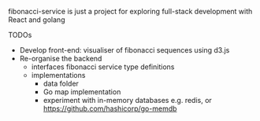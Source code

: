 fibonacci-service
is just a project for exploring full-stack development with React and golang

TODOs

- Develop front-end: visualiser of fibonacci sequences using d3.js
- Re-organise the backend
  - interfaces
    fibonacci service type definitions
  - implementations
    - data folder
    - Go map implementation
    - experiment with in-memory databases e.g. redis, or https://github.com/hashicorp/go-memdb
